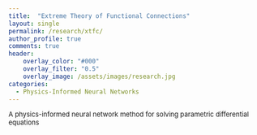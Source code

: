 ```yaml
---
title:  "Extreme Theory of Functional Connections"
layout: single
permalink: /research/xtfc/
author_profile: true
comments: true
header:
    overlay_color: "#000"
    overlay_filter: "0.5"
    overlay_image: /assets/images/research.jpg
categories:
  - Physics-Informed Neural Networks
---
```


<font size="2">
A physics-informed neural network method for solving parametric differential equations
</font>